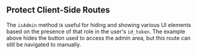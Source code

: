 ## Protect Client-Side Routes

The `isAdmin` method is useful for hiding and showing various UI elements based on the presence of that role in the user's `id_token`. The example above hides the button used to access the admin area, but this route can still be navigated to manually.